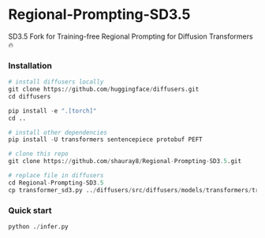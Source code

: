 # Regional-Prompting-SD3.5
SD3.5 Fork for Training-free Regional Prompting for Diffusion Transformers 🔥

### Installation
```python
# install diffusers locally
git clone https://github.com/huggingface/diffusers.git
cd diffusers

pip install -e ".[torch]"
cd ..

# install other dependencies
pip install -U transformers sentencepiece protobuf PEFT

# clone this repo
git clone https://github.com/shauray8/Regional-Prompting-SD3.5.git

# replace file in diffusers
cd Regional-Prompting-SD3.5
cp transformer_sd3.py ../diffusers/src/diffusers/models/transformers/transformer_sd3.py
```

### Quick start

```python
python ./infer.py
```
